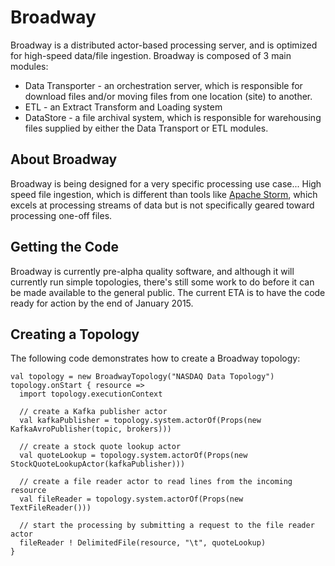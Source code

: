 Broadway
====

Broadway is a distributed actor-based processing server, and is optimized for high-speed data/file ingestion. Broadway is composed
of 3 main modules:

* Data Transporter - an orchestration server, which is responsible for download files and/or moving files from one location (site) to another.
* ETL - an Extract Transform and Loading system
* DataStore - a file archival system, which is responsible for warehousing files supplied by either the Data Transport or ETL modules.

## About Broadway

Broadway is being designed for a very specific processing use case... High speed file ingestion, which is different than
tools like <a href="http://storm.apache.org/" target="storm">Apache Storm</a>, which excels at processing streams of data
but is not specifically geared toward processing one-off files.

## Getting the Code

Broadway is currently pre-alpha quality software, and although it will currently run simple topologies, there's still
some work to do before it can be made available to the general public. The current ETA is to have the code ready for
action by the end of January 2015.

## Creating a Topology

The following code demonstrates how to create a Broadway topology:

    val topology = new BroadwayTopology("NASDAQ Data Topology")
    topology.onStart { resource =>
      import topology.executionContext

      // create a Kafka publisher actor
      val kafkaPublisher = topology.system.actorOf(Props(new KafkaAvroPublisher(topic, brokers)))

      // create a stock quote lookup actor
      val quoteLookup = topology.system.actorOf(Props(new StockQuoteLookupActor(kafkaPublisher)))

      // create a file reader actor to read lines from the incoming resource
      val fileReader = topology.system.actorOf(Props(new TextFileReader()))

      // start the processing by submitting a request to the file reader actor
      fileReader ! DelimitedFile(resource, "\t", quoteLookup)
    }

